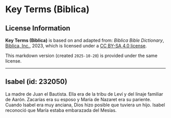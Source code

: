 # Key Terms (Biblica)

## License Information

**Key Terms (Biblica)** is based on and adapted from: _Biblica Bible Dictionary_, [Biblica, Inc.](https://www.biblica.com/), 2023, which is licensed under a [CC BY-SA 4.0 license](https://creativecommons.org/licenses/by-sa/4.0/legalcode.en).

This markdown version (created `2025-10-20`) is provided under the same license.



--------------------------------

## Isabel (id: 232050)

La madre de Juan el Bautista. Ella era de la tribu de Leví y del linaje familiar de Aarón. Zacarías era su esposo y María de Nazaret era su pariente. Cuando Isabel era muy anciana, Dios hizo posible que tuviera un hijo. Isabel reconoció que María estaba embarazada del Mesías.


